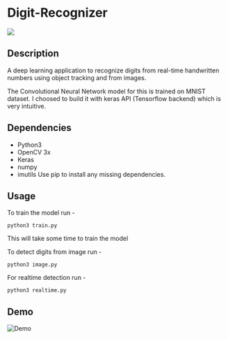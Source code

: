 # Digit-Recognizer
[![](https://img.shields.io/github/license/mashape/apistatus.svg)](https://github.com/snaily16/Digit-Recognizer/blob/master/LICENSE)

## Description
A deep learning application to recognize digits from real-time handwritten numbers using object tracking and from images.

The Convolutional Neural Network model for this is trained on MNIST dataset. I choosed to build it with keras API (Tensorflow backend) which is very intuitive.

## Dependencies
* Python3
* OpenCV 3x
* Keras
* numpy
* imutils
Use pip to install any missing dependencies.

## Usage
To train the model run -

``` 
python3 train.py
```
This will take some time to train the model

To detect digits from image run -

```
python3 image.py
```


For realtime detection run -

```
python3 realtime.py
``` 

## Demo
![Demo](https://github.com/snaily16/Digit-Recognizer/blob/master/numbers.gif)
